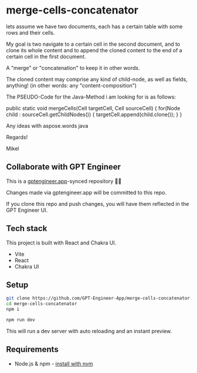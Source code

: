 # merge-cells-concatenator


lets assume we have two documents, each has a certain table with some rows and their cells.

My goal is two navigate to a certain cell in the second document, and to clone its whole content
and to append the cloned content to the end of a certain cell in the first document.

A "merge" or "concatenation" to keep it in other words.

The cloned content may comprise any kind of child-node, as well as fields, anything!
(in other words: any "content-composition")

The PSEUDO-Code for the Java-Method i am looking for is as follows:

public static void mergeCells(Cell targetCell, Cell sourceCell)
{
for(Node child : sourceCell.getChildNodes())
{
targetCell.append(child.clone());
}
}

Any ideas with aspose.words java


Regards!

Mikel

## Collaborate with GPT Engineer

This is a [gptengineer.app](https://gptengineer.app)-synced repository 🌟🤖

Changes made via gptengineer.app will be committed to this repo.

If you clone this repo and push changes, you will have them reflected in the GPT Engineer UI.

## Tech stack

This project is built with React and Chakra UI.

- Vite
- React
- Chakra UI

## Setup

```sh
git clone https://github.com/GPT-Engineer-App/merge-cells-concatenator.git
cd merge-cells-concatenator
npm i
```

```sh
npm run dev
```

This will run a dev server with auto reloading and an instant preview.

## Requirements

- Node.js & npm - [install with nvm](https://github.com/nvm-sh/nvm#installing-and-updating)

